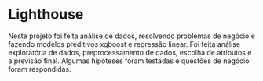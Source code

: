 # Lighthouse
Neste projeto foi feita análise de dados, resolvendo problemas de negócio e fazendo modelos preditivos xgboost e regressão linear.
Foi feita análise exploratória de dados, preprocessamento de dados, escolha de atributos e a previsão final.
Algumas hipóteses foram testadas e questões de negócio foram respondidas.
